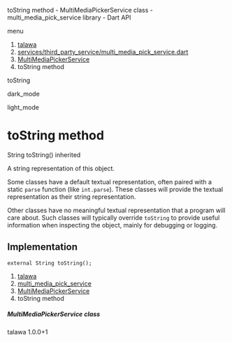 




toString method - MultiMediaPickerService class - multi\_media\_pick\_service library - Dart API







menu

1. [talawa](../../index.html)
2. [services/third\_party\_service/multi\_media\_pick\_service.dart](../../services_third_party_service_multi_media_pick_service/services_third_party_service_multi_media_pick_service-library.html)
3. [MultiMediaPickerService](../../services_third_party_service_multi_media_pick_service/MultiMediaPickerService-class.html)
4. toString method

toString


dark\_mode

light\_mode




# toString method


String
toString()
inherited

A string representation of this object.

Some classes have a default textual representation,
often paired with a static `parse` function (like `int.parse`).
These classes will provide the textual representation as
their string representation.

Other classes have no meaningful textual representation
that a program will care about.
Such classes will typically override `toString` to provide
useful information when inspecting the object,
mainly for debugging or logging.


## Implementation

```
external String toString();
```

 


1. [talawa](../../index.html)
2. [multi\_media\_pick\_service](../../services_third_party_service_multi_media_pick_service/services_third_party_service_multi_media_pick_service-library.html)
3. [MultiMediaPickerService](../../services_third_party_service_multi_media_pick_service/MultiMediaPickerService-class.html)
4. toString method

##### MultiMediaPickerService class





talawa
1.0.0+1






